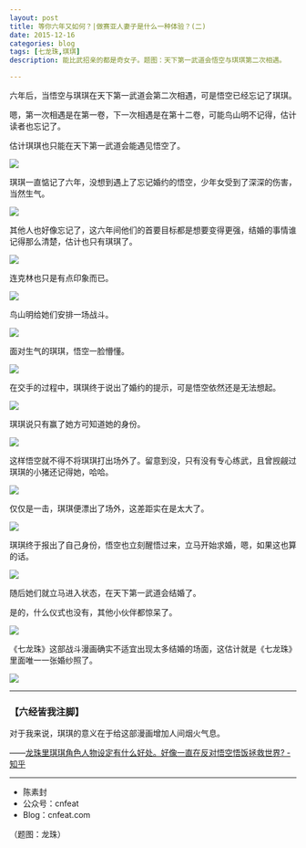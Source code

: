 ```yaml
---
layout: post
title: 等你六年又如何？|做赛亚人妻子是什么一种体验？(二)
date: 2015-12-16
categories: blog
tags: [七龙珠,琪琪]
description: 能比武招亲的都是奇女子。题图：天下第一武道会悟空与琪琪第二次相遇。

---
```


六年后，当悟空与琪琪在天下第一武道会第二次相遇，可是悟空已经忘记了琪琪。

嗯，第一次相遇是在第一卷，下一次相遇是在第十二卷，可能鸟山明不记得，估计读者也忘记了。

估计琪琪也只能在天下第一武道会能遇见悟空了。

![](http://openmindclub.qiniudn.com/team/cnfeat/image/dragonball_chihi_10.jpg)

琪琪一直惦记了六年，没想到遇上了忘记婚约的悟空，少年女受到了深深的伤害，当然生气。

![](http://openmindclub.qiniudn.com/team/cnfeat/image/dragonball_chihi_11.jpg)

其他人也好像忘记了，这六年间他们的首要目标都是想要变得更强，结婚的事情谁记得那么清楚，估计也只有琪琪了。


![](http://openmindclub.qiniudn.com/team/cnfeat/image/dragonball_chihi_12.jpg)

连克林也只是有点印象而已。

![](http://openmindclub.qiniudn.com/team/cnfeat/image/dragonball_chihi_13.jpg)

鸟山明给她们安排一场战斗。

![](http://openmindclub.qiniudn.com/team/cnfeat/image/dragonball_chihi_14.jpg)

面对生气的琪琪，悟空一脸懵懂。

![](http://openmindclub.qiniudn.com/team/cnfeat/image/dragonball_chihi_15.jpg)

在交手的过程中，琪琪终于说出了婚约的提示，可是悟空依然还是无法想起。

![](http://openmindclub.qiniudn.com/team/cnfeat/image/dragonball_chihi_16.jpg)

琪琪说只有赢了她方可知道她的身份。

![](http://openmindclub.qiniudn.com/team/cnfeat/image/dragonball_chihi_17_0.jpg)

这样悟空就不得不将琪琪打出场外了。留意到没，只有没有专心练武，且曾觊觎过琪琪的小猪还记得她，哈哈。

![](http://openmindclub.qiniudn.com/team/cnfeat/image/dragonball_chihi_17_3.jpg)

仅仅是一击，琪琪便漂出了场外，这差距实在是太大了。

![](http://openmindclub.qiniudn.com/team/cnfeat/image/dragonball_chihi_17_4.jpg)


琪琪终于报出了自己身份，悟空也立刻醒悟过来，立马开始求婚，嗯，如果这也算的话。

![](http://openmindclub.qiniudn.com/team/cnfeat/image/dragonball_chihi_18.jpg)

随后她们就立马进入状态，在天下第一武道会结婚了。

是的，什么仪式也没有，其他小伙伴都惊呆了。

![](http://openmindclub.qiniudn.com/team/cnfeat/image/dragonball_chihi_19.jpg)

《七龙珠》这部战斗漫画确实不适宜出现太多结婚的场面，这估计就是《七龙珠》里面唯一一张婚纱照了。

![](http://openmindclub.qiniudn.com/team/cnfeat/image/dragonball_chihi_20.jpg)



----

### **【六经皆我注脚】**


对于我来说，琪琪的意义在于给这部漫画增加人间烟火气息。

——[龙珠里琪琪角色人物设定有什么好处。好像一直在反对悟空悟饭拯救世界? - 知乎](https://www.zhihu.com/question/27776290)



----

- 陈素封
- 公众号：cnfeat
- Blog：cnfeat.com

（题图：龙珠）

